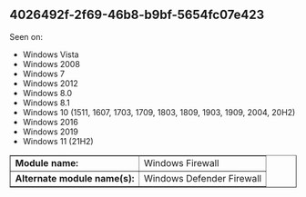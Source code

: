 ## 4026492f-2f69-46b8-b9bf-5654fc07e423

Seen on:
* Windows Vista
* Windows 2008
* Windows 7
* Windows 2012
* Windows 8.0
* Windows 8.1
* Windows 10 (1511, 1607, 1703, 1709, 1803, 1809, 1903, 1909, 2004, 20H2)
* Windows 2016
* Windows 2019
* Windows 11 (21H2)

<table border="1" class="docutils">
  <tbody>
    <tr>
      <td><b>Module name:</b></td>
      <td>Windows Firewall</td>
    </tr>
    <tr>
      <td><b>Alternate module name(s):</b></td>
      <td>Windows Defender Firewall</td>
    </tr>
  </tbody>
</table>

